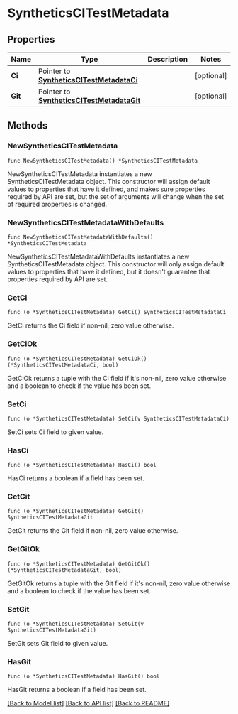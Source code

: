# SyntheticsCITestMetadata

## Properties

Name | Type | Description | Notes
---- | ---- | ----------- | ------
**Ci** | Pointer to [**SyntheticsCITestMetadataCi**](SyntheticsCITestMetadataCi.md) |  | [optional] 
**Git** | Pointer to [**SyntheticsCITestMetadataGit**](SyntheticsCITestMetadataGit.md) |  | [optional] 

## Methods

### NewSyntheticsCITestMetadata

`func NewSyntheticsCITestMetadata() *SyntheticsCITestMetadata`

NewSyntheticsCITestMetadata instantiates a new SyntheticsCITestMetadata object.
This constructor will assign default values to properties that have it defined,
and makes sure properties required by API are set, but the set of arguments
will change when the set of required properties is changed.

### NewSyntheticsCITestMetadataWithDefaults

`func NewSyntheticsCITestMetadataWithDefaults() *SyntheticsCITestMetadata`

NewSyntheticsCITestMetadataWithDefaults instantiates a new SyntheticsCITestMetadata object.
This constructor will only assign default values to properties that have it defined,
but it doesn't guarantee that properties required by API are set.

### GetCi

`func (o *SyntheticsCITestMetadata) GetCi() SyntheticsCITestMetadataCi`

GetCi returns the Ci field if non-nil, zero value otherwise.

### GetCiOk

`func (o *SyntheticsCITestMetadata) GetCiOk() (*SyntheticsCITestMetadataCi, bool)`

GetCiOk returns a tuple with the Ci field if it's non-nil, zero value otherwise
and a boolean to check if the value has been set.

### SetCi

`func (o *SyntheticsCITestMetadata) SetCi(v SyntheticsCITestMetadataCi)`

SetCi sets Ci field to given value.

### HasCi

`func (o *SyntheticsCITestMetadata) HasCi() bool`

HasCi returns a boolean if a field has been set.

### GetGit

`func (o *SyntheticsCITestMetadata) GetGit() SyntheticsCITestMetadataGit`

GetGit returns the Git field if non-nil, zero value otherwise.

### GetGitOk

`func (o *SyntheticsCITestMetadata) GetGitOk() (*SyntheticsCITestMetadataGit, bool)`

GetGitOk returns a tuple with the Git field if it's non-nil, zero value otherwise
and a boolean to check if the value has been set.

### SetGit

`func (o *SyntheticsCITestMetadata) SetGit(v SyntheticsCITestMetadataGit)`

SetGit sets Git field to given value.

### HasGit

`func (o *SyntheticsCITestMetadata) HasGit() bool`

HasGit returns a boolean if a field has been set.


[[Back to Model list]](../README.md#documentation-for-models) [[Back to API list]](../README.md#documentation-for-api-endpoints) [[Back to README]](../README.md)


